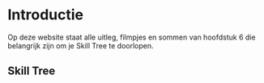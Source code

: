 # Introductie

Op deze website staat alle uitleg, filmpjes en sommen van hoofdstuk 6 die belangrijk zijn om je Skill Tree te doorlopen.

## Skill Tree


